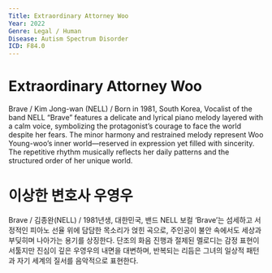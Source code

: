 ```yaml
---
Title: Extraordinary Attorney Woo
Year: 2022
Genre: Legal / Human
Disease: Autism Spectrum Disorder
ICD: F84.0
---
```


# Extraordinary Attorney Woo

Brave / Kim Jong-wan (NELL) / Born in 1981, South Korea, Vocalist of the band NELL
“Brave” features a delicate and lyrical piano melody layered with a calm voice, symbolizing the protagonist’s courage to face the world despite her fears. The minor harmony and restrained melody represent Woo Young-woo’s inner world—reserved in expression yet filled with sincerity. The repetitive rhythm musically reflects her daily patterns and the structured order of her unique world.

# 이상한 변호사 우영우

Brave / 김종완(NELL) / 1981년생, 대한민국, 밴드 NELL 보컬
‘Brave’는 섬세하고 서정적인 피아노 선율 위에 담담한 목소리가 얹힌 곡으로, 주인공이 불안 속에서도 세상과 부딪히며 나아가는 용기를 상징한다. 단조의 화음 진행과 절제된 멜로디는 감정 표현이 서툴지만 진심이 깊은 우영우의 내면을 대변하며, 반복되는 리듬은 그녀의 일상적 패턴과 자기 세계의 질서를 음악적으로 표현한다.
